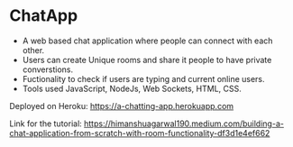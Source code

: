 # ChatApp

* A web based chat application where people can connect with each other.
* Users can create Unique rooms and share it people to have private converstions.
* Fuctionality to check if users are typing and current online users.
* Tools used JavaScript, NodeJs, Web Sockets, HTML, CSS.

Deployed on Heroku: https://a-chatting-app.herokuapp.com

Link for the tutorial: https://himanshuagarwal190.medium.com/building-a-chat-application-from-scratch-with-room-functionality-df3d1e4ef662